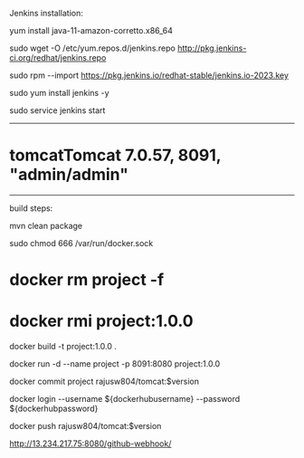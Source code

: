 Jenkins installation:

yum install java-11-amazon-corretto.x86_64

sudo wget -O /etc/yum.repos.d/jenkins.repo http://pkg.jenkins-ci.org/redhat/jenkins.repo

sudo rpm --import https://pkg.jenkins.io/redhat-stable/jenkins.io-2023.key

sudo yum install jenkins -y

sudo service jenkins start

-------------------------------------

# tomcatTomcat 7.0.57, 8091, "admin/admin" 

-----------------------------------------
build steps:

mvn clean package

sudo chmod 666 /var/run/docker.sock

# docker rm project -f

#  docker rmi project:1.0.0

docker build -t project:1.0.0 .

docker run -d --name project -p 8091:8080 project:1.0.0

docker commit project rajusw804/tomcat:$version

docker login --username ${dockerhubusername} --password ${dockerhubpassword}

docker push rajusw804/tomcat:$version

http://13.234.217.75:8080/github-webhook/
